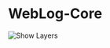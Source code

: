 # WebLog-Core
![Show Layers](https://user-images.githubusercontent.com/89404392/229198095-a0004192-927a-48b7-ab27-d1d522392a55.png)
